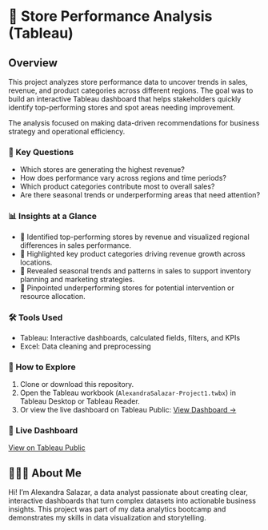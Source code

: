 # 🏪 Store Performance Analysis (Tableau)

## Overview
This project analyzes store performance data to uncover trends in sales, revenue, and product categories across different regions. The goal was to build an interactive Tableau dashboard that helps stakeholders quickly identify top-performing stores and spot areas needing improvement.  

The analysis focused on making data-driven recommendations for business strategy and operational efficiency.  

### 🔑 Key Questions
- Which stores are generating the highest revenue?  
- How does performance vary across regions and time periods?  
- Which product categories contribute most to overall sales?  
- Are there seasonal trends or underperforming areas that need attention?  

### 📊 Insights at a Glance
- 🌟 Identified top-performing stores by revenue and visualized regional differences in sales performance.  
- 🛒 Highlighted key product categories driving revenue growth across locations.  
- 📅 Revealed seasonal trends and patterns in sales to support inventory planning and marketing strategies.  
- 📌 Pinpointed underperforming stores for potential intervention or resource allocation.  

### 🛠 Tools Used
- Tableau: Interactive dashboards, calculated fields, filters, and KPIs  
- Excel: Data cleaning and preprocessing  

### 🚀 How to Explore
1. Clone or download this repository.  
2. Open the Tableau workbook (`AlexandraSalazar-Project1.twbx`) in Tableau Desktop or Tableau Reader.  
3. Or view the live dashboard on Tableau Public: [View Dashboard →](https://public.tableau.com/app/profile/alexandra.salazar2701/viz/TripleTen_Project1/AlexandraSalazar-Project1)  

### 📌 Live Dashboard
[View on Tableau Public](https://public.tableau.com/app/profile/alexandra.salazar2701/viz/TripleTen_Project1/AlexandraSalazar-Project1)  

## 👩🏻‍💻 About Me
Hi! I’m Alexandra Salazar, a data analyst passionate about creating clear, interactive dashboards that turn complex datasets into actionable business insights. This project was part of my data analytics bootcamp and demonstrates my skills in data visualization and storytelling.  
